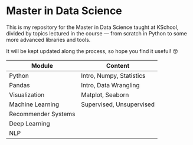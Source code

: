 # Master in Data Science
This is my repository for the Master in Data Science taught at KSchool, divided by topics lectured in the course — from scratch in Python to some more advanced libraries and tools. 

It will be kept updated along the process, so hope you find it useful! :kissing_smiling_eyes:	

Module | Content
------------ | -------------
Python | Intro, Numpy, Statistics
Pandas | Intro, Data Wrangling
Visualization | Matplot, Seaborn
Machine Learning | Supervised, Unsupervised
Recommender Systems | 
Deep Learning | 
NLP | 


